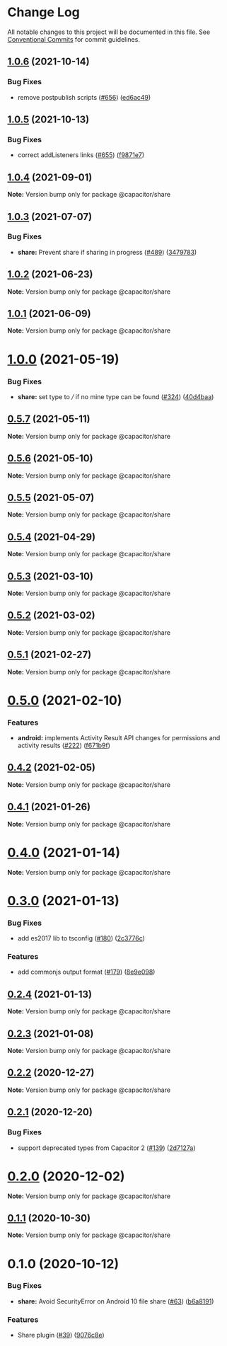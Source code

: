 # Change Log

All notable changes to this project will be documented in this file.
See [Conventional Commits](https://conventionalcommits.org) for commit guidelines.

## [1.0.6](https://github.com/ionic-team/capacitor-plugins/compare/@capacitor/share@1.0.5...@capacitor/share@1.0.6) (2021-10-14)


### Bug Fixes

* remove postpublish scripts ([#656](https://github.com/ionic-team/capacitor-plugins/issues/656)) ([ed6ac49](https://github.com/ionic-team/capacitor-plugins/commit/ed6ac499ebf4a47525071ccbfc36c27503e11f60))





## [1.0.5](https://github.com/ionic-team/capacitor-plugins/compare/@capacitor/share@1.0.4...@capacitor/share@1.0.5) (2021-10-13)


### Bug Fixes

* correct addListeners links ([#655](https://github.com/ionic-team/capacitor-plugins/issues/655)) ([f9871e7](https://github.com/ionic-team/capacitor-plugins/commit/f9871e7bd53478addb21155e148829f550c0e457))





## [1.0.4](https://github.com/ionic-team/capacitor-plugins/compare/@capacitor/share@1.0.3...@capacitor/share@1.0.4) (2021-09-01)

**Note:** Version bump only for package @capacitor/share





## [1.0.3](https://github.com/ionic-team/capacitor-plugins/compare/@capacitor/share@1.0.2...@capacitor/share@1.0.3) (2021-07-07)


### Bug Fixes

* **share:** Prevent share if sharing in progress ([#489](https://github.com/ionic-team/capacitor-plugins/issues/489)) ([3479783](https://github.com/ionic-team/capacitor-plugins/commit/34797837363588f4511403e39017bf6b656685cb))





## [1.0.2](https://github.com/ionic-team/capacitor-plugins/compare/@capacitor/share@1.0.1...@capacitor/share@1.0.2) (2021-06-23)

**Note:** Version bump only for package @capacitor/share





## [1.0.1](https://github.com/ionic-team/capacitor-plugins/compare/@capacitor/share@1.0.0...@capacitor/share@1.0.1) (2021-06-09)

**Note:** Version bump only for package @capacitor/share





# [1.0.0](https://github.com/ionic-team/capacitor-plugins/compare/@capacitor/share@0.5.7...@capacitor/share@1.0.0) (2021-05-19)


### Bug Fixes

* **share:** set type to */* if no mine type can be found ([#324](https://github.com/ionic-team/capacitor-plugins/issues/324)) ([40d4baa](https://github.com/ionic-team/capacitor-plugins/commit/40d4baa8b89e55b094ee568daecf8c63a53fc7cb))





## [0.5.7](https://github.com/ionic-team/capacitor-plugins/compare/@capacitor/share@0.5.6...@capacitor/share@0.5.7) (2021-05-11)

**Note:** Version bump only for package @capacitor/share





## [0.5.6](https://github.com/ionic-team/capacitor-plugins/compare/@capacitor/share@0.5.5...@capacitor/share@0.5.6) (2021-05-10)

**Note:** Version bump only for package @capacitor/share





## [0.5.5](https://github.com/ionic-team/capacitor-plugins/compare/@capacitor/share@0.5.4...@capacitor/share@0.5.5) (2021-05-07)

**Note:** Version bump only for package @capacitor/share





## [0.5.4](https://github.com/ionic-team/capacitor-plugins/compare/@capacitor/share@0.5.3...@capacitor/share@0.5.4) (2021-04-29)

**Note:** Version bump only for package @capacitor/share





## [0.5.3](https://github.com/ionic-team/capacitor-plugins/compare/@capacitor/share@0.5.2...@capacitor/share@0.5.3) (2021-03-10)

**Note:** Version bump only for package @capacitor/share





## [0.5.2](https://github.com/ionic-team/capacitor-plugins/compare/@capacitor/share@0.5.1...@capacitor/share@0.5.2) (2021-03-02)

**Note:** Version bump only for package @capacitor/share





## [0.5.1](https://github.com/ionic-team/capacitor-plugins/compare/@capacitor/share@0.5.0...@capacitor/share@0.5.1) (2021-02-27)

**Note:** Version bump only for package @capacitor/share





# [0.5.0](https://github.com/ionic-team/capacitor-plugins/compare/@capacitor/share@0.4.2...@capacitor/share@0.5.0) (2021-02-10)


### Features

* **android:** implements Activity Result API changes for permissions and activity results ([#222](https://github.com/ionic-team/capacitor-plugins/issues/222)) ([f671b9f](https://github.com/ionic-team/capacitor-plugins/commit/f671b9f4b472806ef43db6dcf302d4503cf1828c))





## [0.4.2](https://github.com/ionic-team/capacitor-plugins/compare/@capacitor/share@0.4.1...@capacitor/share@0.4.2) (2021-02-05)

**Note:** Version bump only for package @capacitor/share





## [0.4.1](https://github.com/ionic-team/capacitor-plugins/compare/@capacitor/share@0.4.0...@capacitor/share@0.4.1) (2021-01-26)

**Note:** Version bump only for package @capacitor/share





# [0.4.0](https://github.com/ionic-team/capacitor-plugins/compare/@capacitor/share@0.3.0...@capacitor/share@0.4.0) (2021-01-14)

**Note:** Version bump only for package @capacitor/share





# [0.3.0](https://github.com/ionic-team/capacitor-plugins/compare/@capacitor/share@0.2.4...@capacitor/share@0.3.0) (2021-01-13)


### Bug Fixes

* add es2017 lib to tsconfig ([#180](https://github.com/ionic-team/capacitor-plugins/issues/180)) ([2c3776c](https://github.com/ionic-team/capacitor-plugins/commit/2c3776c38ca025c5ee965dec10ccf1cdb6c02e2f))


### Features

* add commonjs output format ([#179](https://github.com/ionic-team/capacitor-plugins/issues/179)) ([8e9e098](https://github.com/ionic-team/capacitor-plugins/commit/8e9e09862064b3f6771d7facbc4008e995d9b463))





## [0.2.4](https://github.com/ionic-team/capacitor-plugins/compare/@capacitor/share@0.2.3...@capacitor/share@0.2.4) (2021-01-13)

**Note:** Version bump only for package @capacitor/share





## [0.2.3](https://github.com/ionic-team/capacitor-plugins/compare/@capacitor/share@0.2.2...@capacitor/share@0.2.3) (2021-01-08)

**Note:** Version bump only for package @capacitor/share





## [0.2.2](https://github.com/ionic-team/capacitor-plugins/compare/@capacitor/share@0.2.1...@capacitor/share@0.2.2) (2020-12-27)

**Note:** Version bump only for package @capacitor/share





## [0.2.1](https://github.com/ionic-team/capacitor-plugins/compare/@capacitor/share@0.2.0...@capacitor/share@0.2.1) (2020-12-20)


### Bug Fixes

* support deprecated types from Capacitor 2 ([#139](https://github.com/ionic-team/capacitor-plugins/issues/139)) ([2d7127a](https://github.com/ionic-team/capacitor-plugins/commit/2d7127a488e26f0287951921a6db47c49d817336))





# [0.2.0](https://github.com/ionic-team/capacitor-plugins/compare/@capacitor/share@0.1.1...@capacitor/share@0.2.0) (2020-12-02)

**Note:** Version bump only for package @capacitor/share





## [0.1.1](https://github.com/ionic-team/capacitor-plugins/compare/@capacitor/share@0.1.0...@capacitor/share@0.1.1) (2020-10-30)

**Note:** Version bump only for package @capacitor/share





# 0.1.0 (2020-10-12)


### Bug Fixes

* **share:** Avoid SecurityError on Android 10 file share ([#63](https://github.com/ionic-team/capacitor-plugins/issues/63)) ([b6a8191](https://github.com/ionic-team/capacitor-plugins/commit/b6a819115c84fe533a97bad9f8784499c492ddcd))


### Features

* Share plugin ([#39](https://github.com/ionic-team/capacitor-plugins/issues/39)) ([9076c8e](https://github.com/ionic-team/capacitor-plugins/commit/9076c8e6b83b80514d23c809035fd7579b2e607a))
